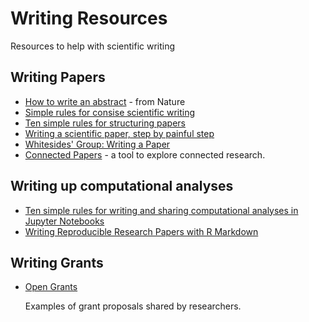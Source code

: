 # Writing Resources

Resources to help with scientific writing
## Writing Papers

* [How to write an abstract](https://cbs.umn.edu/sites/cbs.umn.edu/files/public/downloads/Annotated_Nature_abstract.pdf) - from Nature
* [Simple rules for consise scientific writing](https://aslopubs.onlinelibrary.wiley.com/doi/full/10.1002/lol2.10165)
* [Ten simple rules for structuring papers](https://journals.plos.org/ploscompbiol/article?id=10.1371/journal.pcbi.1005619)
* [Writing a scientific paper, step by painful step](http://trophiccascades.forestry.oregonstate.edu/sites/trophic/files/Lafferty_WritingScientificPaper.pdf)
* [Whitesides' Group: Writing a Paper](https://intra.ece.ucr.edu/~rlake/Whitesides_writing_res_paper.pdf)
* [Connected Papers](https://www.connectedpapers.com/) - a tool to explore connected research.

## Writing up computational analyses

* [Ten simple rules for writing and sharing computational analyses in Jupyter Notebooks](https://journals.plos.org/ploscompbiol/article?id=10.1371/journal.pcbi.1007007)
* [Writing Reproducible Research Papers with R Markdown](https://github.com/resulumit/rmd_workshop)

## Writing Grants

* [Open Grants](https://www.ogrants.org/)

    Examples of grant proposals shared by researchers.
